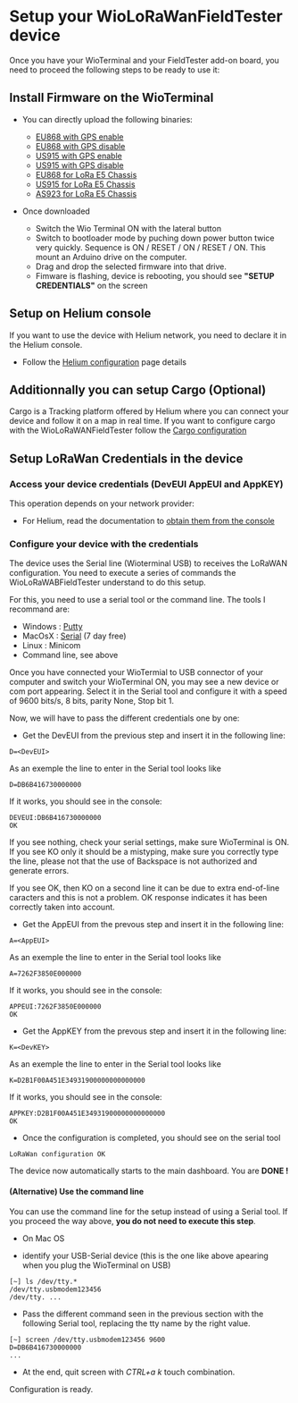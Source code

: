 # Setup your WioLoRaWanFieldTester device

Once you have your WioTerminal and your FieldTester add-on board, you need to proceed the following steps to be ready to use it:

## Install Firmware on the WioTerminal

- You can directly upload the following binaries:
  * [EU868 with GPS enable](../binaries/WioLoRaWANFieldTester_EU868_GPS.uf2)
  * [EU868 with GPS disable](../binaries/WioLoRaWANFieldTester_EU868_NOGPS.uf2)
  * [US915 with GPS enable](../binaries/WioLoRaWANFieldTester_US915_GPS.uf2)
  * [US915 with GPS disable](../binaries/WioLoRaWANFieldTester_US915_NOGPS.uf2)
  * [EU868 for LoRa E5 Chassis](../binaries/WioLoRaWANFieldTester_LoRaE5_EU868.uf2)
  * [US915 for LoRa E5 Chassis](../binaries/WioLoRaWANFieldTester_LoRaE5_US915.uf2)
  * [AS923 for LoRa E5 Chassis](../binaries/WioLoRaWANFieldTester_LoRaE5_AS923.uf2)
  
- Once downloaded
  * Switch the Wio Terminal ON with the lateral button
  * Switch to bootloader mode by puching down power button twice very quickly. Sequence is ON / RESET / ON / RESET / ON. This mount an Arduino drive on the computer.
  * Drag and drop the selected firmware into that drive.
  * Fimware is flashing, device is rebooting, you should see **"SETUP CREDENTIALS"** on the screen

## Setup on Helium console

If you want to use the device with Helium network, you need to declare it in the Helium console.
- Follow the [Helium configuration](ConfigureHelium.md) page details

## Additionnally you can setup Cargo (Optional)

Cargo is a Tracking platform offered by Helium where you can connect your device and follow it on a map in real time. If you want to configure cargo with the WioLoRaWANFieldTester follow the [Cargo configuration](ConfigureCargo.md) 

## Setup LoRaWan Credentials in the device

### Access your device credentials (DevEUI AppEUI and AppKEY)

This operation depends on your network provider:

- For Helium, read the documentation to [obtain them from the console](ObtainCredsFromHelium.md)  

### Configure your device with the credentials

The device uses the Serial line (Wioterminal USB) to receives the LoRaWAN configuration. You need to execute a series of commands the WioLoRaWABFieldTester understand to do this setup.

For this, you need to use a serial tool or the command line. The tools I recommand are:
- Windows : [Putty](https://www.putty.org/)
- MacOsX : [Serial](https://www.decisivetactics.com/products/serial/) (7 day free)
- Linux : Minicom 
- Command line, see above

Once you have connected your WioTermial to USB connector of your computer and switch your WioTerminal ON, you may see a new device or com port appearing. Select it in the Serial tool and configure it with a speed of 9600 bits/s, 8 bits, parity None, Stop bit 1.

Now, we will have to pass the different credentials one by one:

* Get the DevEUI from the previous step and insert it in the following line:
```
D=<DevEUI>
```
As an exemple the line to enter in the Serial tool looks like
```
D=DB6B416730000000
```
If it works, you should see in the console:
```
DEVEUI:DB6B416730000000
OK
```
If you see nothing, check your serial settings, make sure WioTerminal is ON. If you see KO only it should be a mistyping, make sure you correctly type the line, please not that the use of Backspace is not authorized and generate errors.

If you see OK, then KO on a second line it can be due to extra end-of-line caracters and this is not a problem. OK response indicates it has been correctly taken into account.

* Get the AppEUI from the prevous step and insert it in the following line:
```
A=<AppEUI>
```
As an exemple the line to enter in the Serial tool looks like
```
A=7262F3850E000000
```
If it works, you should see in the console:
```
APPEUI:7262F3850E000000
OK
```

* Get the AppKEY from the prevous step and insert it in the following line:
```
K=<DevKEY>
```
As an exemple the line to enter in the Serial tool looks like
```
K=D2B1F00A451E34931900000000000000
```
If it works, you should see in the console:
```
APPKEY:D2B1F00A451E34931900000000000000
OK
```

* Once the configuration is completed, you should see on the serial tool
```
LoRaWan configuration OK
```

The device now automatically starts to the main dashboard. You are **DONE !**


#### (Alternative) Use the command line

You can use the command line for the setup instead of using a Serial tool. If you proceed the way above, **you do not need to execute this step**.

* On Mac OS
- identify your USB-Serial device (this is the one like above apearing when you plug the WioTerminal on USB)
```
[~] ls /dev/tty.*
/dev/tty.usbmodem123456
/dev/tty. ...
```
- Pass the different command seen in the previous section with the following Serial tool, replacing the tty name by the right value.
```
[~] screen /dev/tty.usbmodem123456 9600
D=DB6B416730000000
...
```
- At the end, quit screen with _CTRL+a k_ touch combination. 







Configuration is ready.
